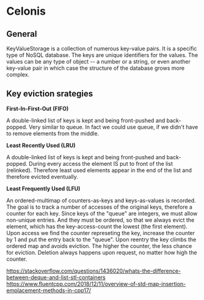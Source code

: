 # Celonis

## General

KeyValueStorage is a collection of numerous key-value pairs. It is a specific type of NoSQL database. The keys are unique identifiers for the values. The values can be any type of object -- a number or a string, or even another key-value pair in which case the structure of the database grows more complex.

## Key eviction srategies

**First-In-First-Out (FIFO)**

A double-linked list of keys is kept and being front-pushed and back-popped. Very similar to queue. In fact we could use queue, if we didn't have to remove elements from the middle.

**Least Recently Used (LRU)**

A double-linked list of keys is kept and being front-pushed and back-popped. During every access the element IS put to front of the list (relinked). Therefore least used elements appear in the end of the list and therefore evicted eventually.

**Least Frequently Used (LFU)**

An ordered-multimap of counters-as-keys and keys-as-values is recorded. The goal is to track a number of accesses of the original  keys, therefore a counter for each key. Since keys of the "queue" are integers, we must allow non-unique entries. And they must be ordered, so that we always evict the element, which has the key-access-count the lowest (the first element). Upon access we find the counter represeting the key, increase the counter by 1 and put the entry back to the "queue". Upon reentry the key climbs the ordered map and avoids eviction. The higher the counter, the less chance for eviction. Deletion always happens upon request, no matter how high the counter.

https://stackoverflow.com/questions/1436020/whats-the-difference-between-deque-and-list-stl-containers
https://www.fluentcpp.com/2018/12/11/overview-of-std-map-insertion-emplacement-methods-in-cpp17/
